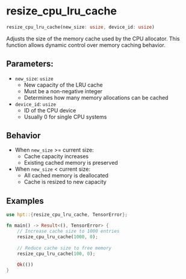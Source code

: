 # resize_cpu_lru_cache

```rust
resize_cpu_lru_cache(new_size: usize, device_id: usize)
```

Adjusts the size of the memory cache used by the CPU allocator. This function allows dynamic control over memory caching behavior.

## Parameters:
- `new_size`: `usize`
  - New capacity of the LRU cache
  - Must be a non-negative integer
  - Determines how many memory allocations can be cached
- `device_id`: `usize`
  - ID of the CPU device
  - Usually 0 for single CPU systems

## Behavior
- When `new_size` >= current size:
  - Cache capacity increases
  - Existing cached memory is preserved
- When `new_size` < current size:
  - All cached memory is deallocated
  - Cache is resized to new capacity

## Examples
```rust
use hpt::{resize_cpu_lru_cache, TensorError};

fn main() -> Result<(), TensorError> {
    // Increase cache size to 1000 entries
    resize_cpu_lru_cache(1000, 0);
    
    // Reduce cache size to free memory
    resize_cpu_lru_cache(100, 0);
    
    Ok(())
}
```